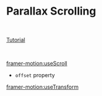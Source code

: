 # Parallax Scrolling

<br>

[Tutorial](https://www.youtube.com/watch?v=gxWSju6jxEA)

<br>

[framer-motion:useScroll](https://www.framer.com/motion/use-scroll/)
* `offset` property

[framer-motion:useTransform](https://www.framer.com/motion/use-transform/)
